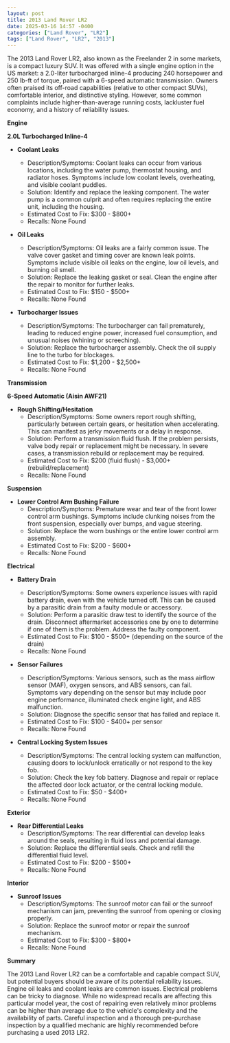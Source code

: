 ```yaml
---
layout: post
title: 2013 Land Rover LR2
date: 2025-03-16 14:57 -0400
categories: ["Land Rover", "LR2"]
tags: ["Land Rover", "LR2", "2013"]
---
```

The 2013 Land Rover LR2, also known as the Freelander 2 in some markets, is a compact luxury SUV. It was offered with a single engine option in the US market: a 2.0-liter turbocharged inline-4 producing 240 horsepower and 250 lb-ft of torque, paired with a 6-speed automatic transmission. Owners often praised its off-road capabilities (relative to other compact SUVs), comfortable interior, and distinctive styling. However, some common complaints include higher-than-average running costs, lackluster fuel economy, and a history of reliability issues.

**Engine**

**2.0L Turbocharged Inline-4**

*   **Coolant Leaks**
    *   Description/Symptoms: Coolant leaks can occur from various locations, including the water pump, thermostat housing, and radiator hoses. Symptoms include low coolant levels, overheating, and visible coolant puddles.
    *   Solution: Identify and replace the leaking component. The water pump is a common culprit and often requires replacing the entire unit, including the housing.
    *   Estimated Cost to Fix: $300 - $800+
    *   Recalls: None Found

*   **Oil Leaks**
    *   Description/Symptoms: Oil leaks are a fairly common issue. The valve cover gasket and timing cover are known leak points. Symptoms include visible oil leaks on the engine, low oil levels, and burning oil smell.
    *   Solution: Replace the leaking gasket or seal. Clean the engine after the repair to monitor for further leaks.
    *   Estimated Cost to Fix: $150 - $500+
    *   Recalls: None Found

*   **Turbocharger Issues**
    *   Description/Symptoms: The turbocharger can fail prematurely, leading to reduced engine power, increased fuel consumption, and unusual noises (whining or screeching).
    *   Solution: Replace the turbocharger assembly. Check the oil supply line to the turbo for blockages.
    *   Estimated Cost to Fix: $1,200 - $2,500+
    *   Recalls: None Found

**Transmission**

**6-Speed Automatic (Aisin AWF21)**

*   **Rough Shifting/Hesitation**
    *   Description/Symptoms: Some owners report rough shifting, particularly between certain gears, or hesitation when accelerating. This can manifest as jerky movements or a delay in response.
    *   Solution: Perform a transmission fluid flush. If the problem persists, valve body repair or replacement might be necessary. In severe cases, a transmission rebuild or replacement may be required.
    *   Estimated Cost to Fix: $200 (fluid flush) - $3,000+ (rebuild/replacement)
    *   Recalls: None Found

**Suspension**

*   **Lower Control Arm Bushing Failure**
    *   Description/Symptoms: Premature wear and tear of the front lower control arm bushings. Symptoms include clunking noises from the front suspension, especially over bumps, and vague steering.
    *   Solution: Replace the worn bushings or the entire lower control arm assembly.
    *   Estimated Cost to Fix: $200 - $600+
    *   Recalls: None Found

**Electrical**

*   **Battery Drain**
    *   Description/Symptoms: Some owners experience issues with rapid battery drain, even with the vehicle turned off. This can be caused by a parasitic drain from a faulty module or accessory.
    *   Solution: Perform a parasitic draw test to identify the source of the drain. Disconnect aftermarket accessories one by one to determine if one of them is the problem. Address the faulty component.
    *   Estimated Cost to Fix: $100 - $500+ (depending on the source of the drain)
    *   Recalls: None Found

*   **Sensor Failures**
    *   Description/Symptoms: Various sensors, such as the mass airflow sensor (MAF), oxygen sensors, and ABS sensors, can fail. Symptoms vary depending on the sensor but may include poor engine performance, illuminated check engine light, and ABS malfunction.
    *   Solution: Diagnose the specific sensor that has failed and replace it.
    *   Estimated Cost to Fix: $100 - $400+ per sensor
    *   Recalls: None Found

*   **Central Locking System Issues**
    *   Description/Symptoms: The central locking system can malfunction, causing doors to lock/unlock erratically or not respond to the key fob.
    *   Solution: Check the key fob battery. Diagnose and repair or replace the affected door lock actuator, or the central locking module.
    *   Estimated Cost to Fix: $50 - $400+
    *   Recalls: None Found

**Exterior**

*   **Rear Differential Leaks**
    *   Description/Symptoms: The rear differential can develop leaks around the seals, resulting in fluid loss and potential damage.
    *   Solution: Replace the differential seals. Check and refill the differential fluid level.
    *   Estimated Cost to Fix: $200 - $500+
    *   Recalls: None Found

**Interior**

*   **Sunroof Issues**
    *   Description/Symptoms: The sunroof motor can fail or the sunroof mechanism can jam, preventing the sunroof from opening or closing properly.
    *   Solution: Replace the sunroof motor or repair the sunroof mechanism.
    *   Estimated Cost to Fix: $300 - $800+
    *   Recalls: None Found

**Summary**

The 2013 Land Rover LR2 can be a comfortable and capable compact SUV, but potential buyers should be aware of its potential reliability issues. Engine oil leaks and coolant leaks are common issues. Electrical problems can be tricky to diagnose. While no widespread recalls are affecting this particular model year, the cost of repairing even relatively minor problems can be higher than average due to the vehicle's complexity and the availability of parts. Careful inspection and a thorough pre-purchase inspection by a qualified mechanic are highly recommended before purchasing a used 2013 LR2.

